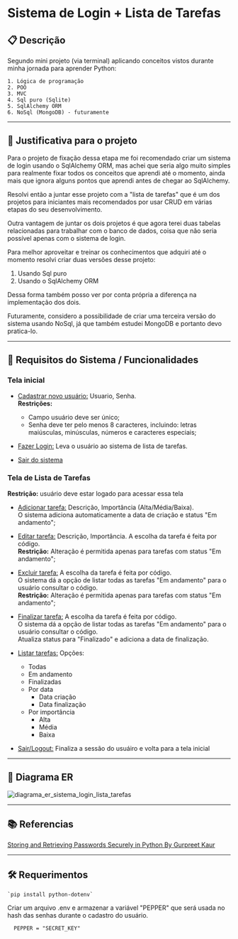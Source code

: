 # Sistema de Login + Lista de Tarefas

## 📋 Descrição

Segundo mini projeto (via terminal) aplicando conceitos vistos durante minha jornada para aprender Python:

    1. Lógica de programação
    2. POO 
    3. MVC
    4. Sql puro (Sqlite)
    5. SqlAlchemy ORM
    6. NoSql (MongoDB) - futuramente

----

## 🧩 Justificativa para o projeto

Para o projeto de fixação dessa etapa me foi recomendado criar um sistema de login usando o SqlAlchemy ORM, mas achei que seria algo muito simples para realmente fixar todos os conceitos que aprendi até o momento, ainda mais que ignora alguns pontos que aprendi antes de chegar ao SqlAlchemy.

Resolvi então a juntar esse projeto com a "lista de tarefas" que é um dos projetos para iniciantes mais recomendados por usar CRUD em várias etapas do seu desenvolvimento.

Outra vantagem de juntar os dois projetos é que agora terei duas tabelas relacionadas para trabalhar com o banco de dados, coisa que não seria possível apenas com o sistema de login.

Para melhor aproveitar e treinar os conhecimentos que adquiri até o momento resolvi criar duas versões desse projeto:
1. Usando Sql puro
2. Usando o SqlAlchemy ORM
   
Dessa forma também posso ver por conta própria a diferença na implementação dos dois.

Futuramente, considero a possibilidade de criar uma terceira versão do sistema usando NoSql, já que também estudei MongoDB e portanto devo pratica-lo.

----

## 📝 Requisitos do Sistema / Funcionalidades

### Tela inicial

- <ins>Cadastrar novo usuário:</ins> Usuario, Senha.
  <br>**Restrições:**
    - Campo usuário deve ser único;
    - Senha deve ter pelo menos 8 caracteres, incluindo: letras maiúsculas, minúsculas, números e caracteres especiais;
  
- <ins>Fazer Login:</ins> Leva o usuário ao sistema de lista de tarefas.
- <ins>Sair do sistema</ins>


### Tela de Lista de Tarefas
**Restrição:** usuário deve estar logado para acessar essa tela

- <ins>Adicionar tarefa:</ins> Descrição, Importância (Alta/Média/Baixa).
  <br>O sistema adiciona automaticamente a data de criação e status "Em andamento";
  
- <ins>Editar tarefa:</ins> Descrição, Importância. A escolha da tarefa é feita por código.
  <br>**Restrição:** Alteração é permitida apenas para tarefas com status "Em andamento";
  
- <ins>Excluir tarefa:</ins> A escolha da tarefa é feita por código.
  <br>O sistema dá a opção de listar todas as tarefas "Em andamento" para o usuário consultar o código.
  <br>**Restrição:** Alteração é permitida apenas para tarefas com status "Em andamento";
  
- <ins>Finalizar tarefa:</ins> A escolha da tarefa é feita por código.
  <br>O sistema dá a opção de listar todas as tarefas "Em andamento" para o usuário consultar o código.
  <br>Atualiza status para "Finalizado" e adiciona a data de finalização.
  
- <ins>Listar tarefas:</ins> Opções:
  - Todas
  - Em andamento
  - Finalizadas
  - Por data
    - Data criação 
    - Data finalização
  - Por importância
    - Alta
    - Média
    - Baixa
    
- <ins>Sair/Logout:</ins> Finaliza a sessão do usuáiro e volta para a tela inicial

----

## 🔀 Diagrama ER

![diagrama_er_sistema_login_lista_tarefas](https://github.com/user-attachments/assets/930f88e0-8241-4d56-bac0-bded6c9c6ea0)

----

## 📚 Referencias

[Storing and Retrieving Passwords Securely in Python
By Gurpreet Kaur](https://www.askpython.com/python/examples/storing-retrieving-passwords-securely)

----

## 🛠️ Requerimentos

    `pip install python-dotenv`

Criar um arquivo .env e armazenar a variável "PEPPER" que será usada no hash das senhas durante o cadastro do usuário.

      PEPPER = "SECRET_KEY"
